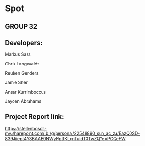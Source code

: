 # Spot



## GROUP 32


## Developers:

Markus Sass

Chris Langeveldt

Reuben Genders

Jamie Sher

Ansar Kurrimboccus

Jayden Abrahams

## Project Report link:
https://stellenbosch-my.sharepoint.com/:b:/g/personal/22548890_sun_ac_za/EazQ0SD-839Jiiept4Y3BAAB0NWyNptfKLqnTuidT3TwZQ?e=PCQeFW
